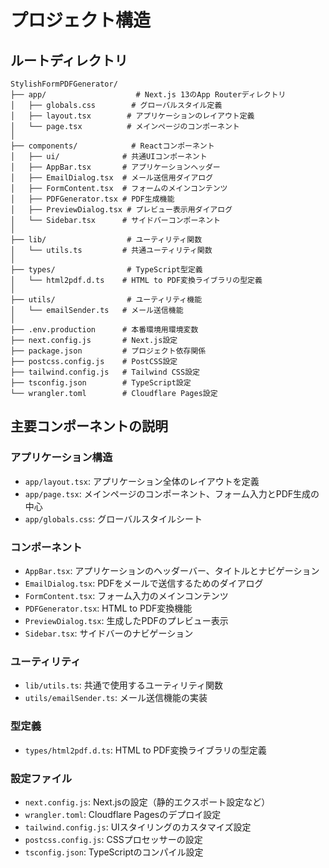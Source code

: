 # プロジェクト構造

## ルートディレクトリ
```
StylishFormPDFGenerator/
├── app/                    # Next.js 13のApp Routerディレクトリ
│   ├── globals.css        # グローバルスタイル定義
│   ├── layout.tsx        # アプリケーションのレイアウト定義
│   └── page.tsx          # メインページのコンポーネント
│
├── components/            # Reactコンポーネント
│   ├── ui/              # 共通UIコンポーネント
│   ├── AppBar.tsx       # アプリケーションヘッダー
│   ├── EmailDialog.tsx  # メール送信用ダイアログ
│   ├── FormContent.tsx  # フォームのメインコンテンツ
│   ├── PDFGenerator.tsx # PDF生成機能
│   ├── PreviewDialog.tsx # プレビュー表示用ダイアログ
│   └── Sidebar.tsx      # サイドバーコンポーネント
│
├── lib/                  # ユーティリティ関数
│   └── utils.ts         # 共通ユーティリティ関数
│
├── types/                # TypeScript型定義
│   └── html2pdf.d.ts    # HTML to PDF変換ライブラリの型定義
│
├── utils/                # ユーティリティ機能
│   └── emailSender.ts   # メール送信機能
│
├── .env.production      # 本番環境用環境変数
├── next.config.js       # Next.js設定
├── package.json         # プロジェクト依存関係
├── postcss.config.js    # PostCSS設定
├── tailwind.config.js   # Tailwind CSS設定
├── tsconfig.json        # TypeScript設定
└── wrangler.toml        # Cloudflare Pages設定
```

## 主要コンポーネントの説明

### アプリケーション構造
- `app/layout.tsx`: アプリケーション全体のレイアウトを定義
- `app/page.tsx`: メインページのコンポーネント、フォーム入力とPDF生成の中心
- `app/globals.css`: グローバルスタイルシート

### コンポーネント
- `AppBar.tsx`: アプリケーションのヘッダーバー、タイトルとナビゲーション
- `EmailDialog.tsx`: PDFをメールで送信するためのダイアログ
- `FormContent.tsx`: フォーム入力のメインコンテンツ
- `PDFGenerator.tsx`: HTML to PDF変換機能
- `PreviewDialog.tsx`: 生成したPDFのプレビュー表示
- `Sidebar.tsx`: サイドバーのナビゲーション

### ユーティリティ
- `lib/utils.ts`: 共通で使用するユーティリティ関数
- `utils/emailSender.ts`: メール送信機能の実装

### 型定義
- `types/html2pdf.d.ts`: HTML to PDF変換ライブラリの型定義

### 設定ファイル
- `next.config.js`: Next.jsの設定（静的エクスポート設定など）
- `wrangler.toml`: Cloudflare Pagesのデプロイ設定
- `tailwind.config.js`: UIスタイリングのカスタマイズ設定
- `postcss.config.js`: CSSプロセッサーの設定
- `tsconfig.json`: TypeScriptのコンパイル設定 